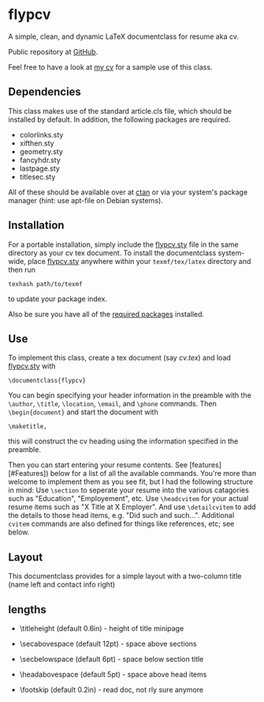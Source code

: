 # flypcv
A simple, clean, and dynamic LaTeX documentclass for resume aka cv.

Public repository at [GitHub](https://github.com/analyticalnoa/flypcv).

Feel free to have a look at 
[my cv](https://github.com/analyticalnoa/analyticalnoa-cv) for a sample use of
this class.  

## Dependencies

This class makes use of the standard article.cls file, which should be installed
by default. In addition, the following packages are required.

* colorlinks.sty
* xifthen.sty
* geometry.sty
* fancyhdr.sty
* lastpage.sty
* titlesec.sty

All of these should be available over at [ctan](https://ctan.org) or via your
system's package manager (hint: use apt-file on Debian systems).

## Installation
For a portable installation, simply include the [flypcv.sty](flypcv.sty) file in
the same directory as your cv tex document.
To install the documentclass system-wide, place [flypcv.sty](flypcv.sty)
anywhere within your `texmf/tex/latex` directory and then run

    texhash path/to/texmf

to update your package index. 

Also be sure you have all of the [required packages](#Dependencies) installed.

## Use

To implement this class, create a tex document (say *cv.tex*) and
load [flypcv.sty](flypcv.sty) with

    \documentclass{flypcv}

You can begin specifying your header information in the preamble with the
`\author`, `\title`, `\location`, `\email`, and `\phone` commands. Then
`\begin{document}` and start the document with

    \maketitle,
    
this will construct the cv heading using the information specified in the
preamble.

Then you can start entering your resume contents. See
[features][#Features]) below for a list of all the available commands. You're
more than welcome to implement them as you see fit, but I had the following
structure in mind: Use `\section` to seperate your resume into the various
catagories such as "Education", "Employement", etc. Use `\headcvitem` for your
actual resume items such as "X Title at X Employer". And use `\detailcvitem` to
add the details to those head items, e.g. "Did such and such...". Additional
`cvitem` commands are also defined for things like references, etc; see below.

## Layout

This documentclass provides for a simple layout with a two-column title (name
left and contact info right)


## lengths

* \titleheight (default 0.6in) - height of title minipage
* \secabovespace (default 12pt) - space above sections
* \secbelowspace (default 6pt) - space below section title
* \headabovespace (default 5pt) - space above head items

* \footskip (default 0.2in) - read doc, not rly sure anymore
